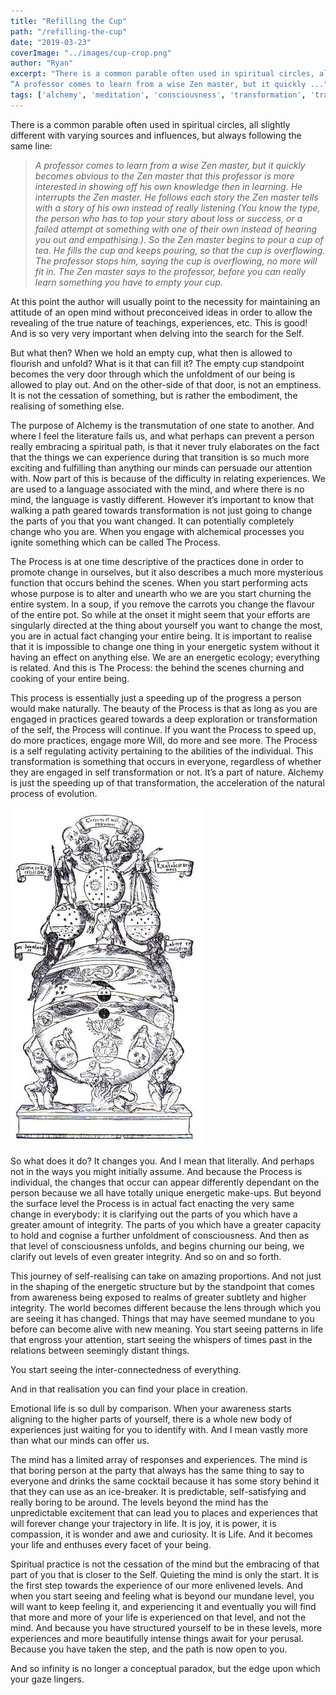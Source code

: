 ```yaml
---
title: "Refilling the Cup"
path: "/refilling-the-cup"
date: "2019-03-23"
coverImage: "../images/cup-crop.png"
author: "Ryan"
excerpt: "There is a common parable often used in spiritual circles, all slightly different with varying sources and influences, but always following the same line:
“A professor comes to learn from a wise Zen master, but it quickly ..."
tags: ['alchemy', 'meditation', 'consciousness', 'transformation', 'transmutation', 'the process']
---
```


There is a common parable often used in spiritual circles, all slightly different with varying sources and influences, but always following the same line:

> _A professor comes to learn from a wise Zen master, but it quickly becomes obvious to the Zen master that this professor is more interested in showing off his own knowledge then in learning. He interrupts the Zen master. He follows each story the Zen master tells with a story of his own instead of really listening (You know the type, the person who has to top your story about loss or success, or a failed attempt at something with one of their own instead of hearing you out and empathising.). So the Zen master begins to pour a cup of tea. He fills the cup and keeps pouring, so that the cup is overflowing. The professor stops him, saying the cup is overflowing, no more will fit in. The Zen master says to the professor, before you can really learn something you have to empty your cup._

At this point the author will usually point to the necessity for maintaining an attitude of an open mind without preconceived ideas in order to allow the revealing of the true nature of teachings, experiences, etc. This is good! And is so very very important when delving into the search for the Self.

But what then? When we hold an empty cup, what then is allowed to flourish and unfold? What is it that can fill it? The empty cup standpoint becomes the very door through which the unfoldment of our being is allowed to play out. And on the other-side of that door, is not an emptiness. It is not the cessation of something, but is rather the embodiment, the realising of something else.

The purpose of Alchemy is the transmutation of one state to another. And where I feel the literature fails us, and what perhaps can prevent a person really embracing a spiritual path, is that it never truly elaborates on the fact that the things we can experience during that transition is so much more exciting and fulfilling than anything our minds can persuade our attention with. Now part of this is because of the difficulty in relating experiences. We are used to a language associated with the mind, and where there is no mind, the language is vastly different. However it’s important to know that walking a path geared towards transformation is not just going to change the parts of you that you want changed. It can potentially completely change who you are.
When you engage with alchemical processes you ignite something which can be called The Process.

The Process is at one time descriptive of the practices done in order to promote change in ourselves, but it also describes a much more mysterious function that occurs behind the scenes. When you start performing acts whose purpose is to alter and unearth who we are you start churning the entire system. In a soup, if you remove the carrots you change the flavour of the entire pot. So while at the onset it might seem that your efforts are singularly directed at the thing about yourself you want to change the most, you are in actual fact changing your entire being. It is important to realise that it is impossible to change one thing in your energetic system without it having an effect on anything else. We are an energetic ecology; everything is related. And this is The Process: the behind the scenes churning and cooking of your entire being.

This process is essentially just a speeding up of the progress a person would make naturally. The beauty of the Process is that as long as you are engaged in practices geared towards a deep exploration or transformation of the self, the Process will continue. If you want the Process to speed up, do more practices, engage more Will, do more and see more. The Process is a self regulating activity pertaining to the abilities of the individual. This transformation is something that occurs in everyone, regardless of whether they are engaged in self transformation or not. It’s a part of nature. Alchemy is just the speeding up of that transformation, the acceleration of the natural process of evolution.

![process](../images/processymbol.jpg)

So what does it do? It changes you. And I mean that literally. And perhaps not in the ways you might initially assume. And because the Process is individual, the changes that occur can appear differently dependant on the person because we all have totally unique energetic make-ups. But beyond the surface level the Process is in actual fact enacting the very same change in everybody: it is clarifying out the parts of you which have a greater amount of integrity. The parts of you which have a greater capacity to hold and cognise a further unfoldment of consciousness. And then as that level of consciousness unfolds, and begins churning our being, we clarify out levels of even greater integrity. And so on and so forth.

This journey of self-realising can take on amazing proportions. And not just in the shaping of the energetic structure but by the standpoint that comes from awareness being exposed to realms of greater subtlety and higher integrity. The world becomes different because the lens through which you are seeing it has changed. Things that may have seemed mundane to you before can become alive with new meaning. You start seeing patterns in life that engross your attention, start seeing the whispers of times past in the relations between seemingly distant things.

You start seeing the inter-connectedness of everything.

And in that realisation you can find your place in creation.

Emotional life is so dull by comparison. When your awareness starts aligning to the higher parts of yourself, there is a whole new body of experiences just waiting for you to identify with. And I mean vastly more than what our minds can offer us.

The mind has a limited array of responses and experiences. The mind is that boring person at the party that always has the same thing to say to everyone and drinks the same cocktail because it has some story behind it that they can use as an ice-breaker. It is predictable, self-satisfying and really boring to be around. The levels beyond the mind has the unpredictable excitement that can lead you to places and experiences that will forever change your trajectory in life. It is joy, it is power, it is compassion, it is wonder and awe and curiosity. It is Life. And it becomes your life and enthuses every facet of your being.

Spiritual practice is not the cessation of the mind but the embracing of that part of you that is closer to the Self. Quieting the mind is only the start. It is the first step towards the experience of our more enlivened levels. And when you start seeing and feeling what is beyond our mundane level, you will want to keep feeling it, and experiencing it and eventually you will find that more and more of your life is experienced on that level, and not the mind. And because you have structured yourself to be in these levels, more experiences and more beautifully intense things await for your perusal. Because you have taken the step, and the path is now open to you.

And so infinity is no longer a conceptual paradox, but the edge upon which your gaze lingers.
